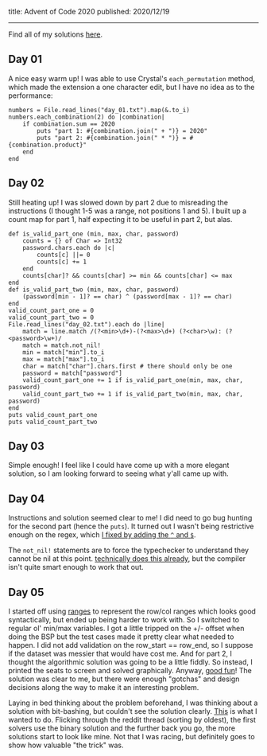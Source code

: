 title: Advent of Code 2020
published: 2020/12/19

---

Find all of my solutions [here](https://github.com/lwakefield/advent-of-code/tree/master/2020). 

## Day 01

A nice easy warm up! I was able to use Crystal's `each_permutation` method, which made the extension a one character edit, but I have no idea as to the performance:

```
numbers = File.read_lines("day_01.txt").map(&.to_i)
numbers.each_combination(2) do |combination|
    if combination.sum == 2020
        puts "part 1: #{combination.join(" + ")} = 2020"
        puts "part 2: #{combination.join(" * ")} = #{combination.product}"
    end
end
```

## Day 02

Still heating up! I was slowed down by part 2 due to misreading the instructions (I thought 1-5 was a range, not positions 1 and 5). I built up a count map for part 1, half expecting it to be useful in part 2, but alas.

```
def is_valid_part_one (min, max, char, password)
    counts = {} of Char => Int32
    password.chars.each do |c|
        counts[c] ||= 0
        counts[c] += 1
    end
    counts[char]? && counts[char] >= min && counts[char] <= max
end
def is_valid_part_two (min, max, char, password)
    (password[min - 1]? == char) ^ (password[max - 1]? == char)
end
valid_count_part_one = 0
valid_count_part_two = 0
File.read_lines("day_02.txt").each do |line|
    match = line.match /(?<min>\d+)-(?<max>\d+) (?<char>\w): (?<password>\w+)/
    match = match.not_nil!
    min = match["min"].to_i
    max = match["max"].to_i
    char = match["char"].chars.first # there should only be one
    password = match["password"]
    valid_count_part_one += 1 if is_valid_part_one(min, max, char, password)
    valid_count_part_two += 1 if is_valid_part_two(min, max, char, password)
end
puts valid_count_part_one
puts valid_count_part_two
```

## Day 03

Simple enough! I feel like I could have come up with a more elegant solution, so I am looking forward to seeing what y'all came up with.

## Day 04

Instructions and solution seemed clear to me! I did need to go bug hunting for the second part (hence the `puts`). It turned out I wasn't being restrictive enough on the regex, which [I fixed by adding the `^` and `$`](https://github.com/lwakefield/advent-of-code/blob/master/2020/day_04.cr#L51).

The `not_nil!` statements are to force the typechecker to understand they cannot be nil at this point. [technically does this already](https://github.com/lwakefield/advent-of-code/blob/master/2020/day_04.cr#L26), but the compiler isn't quite smart enough to work that out.

## Day 05

I started off using [ranges](https://crystal-lang.org/reference/syntax_and_semantics/literals/range.html) to represent the row/col ranges which looks good syntactically, but ended up being harder to work with. So I switched to regular ol' min/max variables.
I got a little tripped on the +/- offset when doing the BSP but the test cases made it pretty clear what needed to happen.
I did not add validation on the row_start == row_end, so I suppose if the dataset was messier that would have cost me.
And for part 2, I thought the algorithmic solution was going to be a little fiddly. So instead, I printed the seats to screen and solved graphically.
Anyway, [good fun](https://github.com/lwakefield/advent-of-code/blob/master/2020/day_05.cr)! The solution was clear to me, but there were enough "gotchas" and design decisions along the way to make it an interesting problem.

Laying in bed thinking about the problem beforehand, I was thinking about a solution with bit-bashing, but couldn't see the solution clearly. [This](https://github.com/sophiebits/adventofcode/blob/main/2020/day05.py#L12-L15) is what I wanted  to do.
Flicking through the reddit thread (sorting by oldest), the first solvers use the binary solution and the further back you go, the more solutions start to look like mine.
Not that I was racing, but definitely goes to show how valuable "the trick" was.

